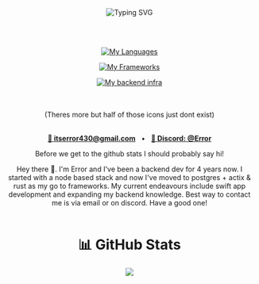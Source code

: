 <div align="center">
<img src="https://readme-typing-svg.demolab.com?font=Fira+Code&size=36&pause=9999&center=true&vCenter=true&width=360&lines=Hey%2C+I'm+Error&duration=1000" alt="Typing SVG" />

<br><br>

<!-- Languages -->
[![My Languages](https://skillicons.dev/icons?i=rust,go,swift,ts,js,py,kotlin,cpp,lua)](https://skillicons.dev)

<!-- Frameworks & Libraries -->
[![My Frameworks](https://skillicons.dev/icons?i=express,bun,deno,actix,rocket,nextjs,react,svelte,vue,sass,discordjs,electron,tauri,unreal,vite&perline=9)](https://skillicons.dev)

<!-- Databases, Cloud, DevOps -->
[![My backend infra](https://skillicons.dev/icons?i=postgres,mongo,redis,firebase,mysql,sqlite,aws,cloudflare,nginx,&perline=9)](https://skillicons.dev)

<br><br>
(Theres more but half of those icons just dont exist)
<br><br>

<a href="mailto:error@suroi.io"><b>📧 itserror430@gmail.com</b></a> &nbsp; • &nbsp;
<a href="https://discordapp.com/users/605388525717684225"><b>💬 Discord: @Error</b></a>


Before we get to the github stats I should probably say hi!

Hey there 👋. I'm Error and I've been a backend dev for 4 years now. I started with a node based stack and now I've moved to postgres + actix & rust as my go to frameworks. My current endeavours include swift app development and expanding my backend knowledge. Best way to contact me is via email or on discord. Have a good one!
<br><br>

# 📊 GitHub Stats
![](https://github-readme-streak-stats.herokuapp.com/?user=err0r430&theme=dark&hide_border=true)<br/>

</div>
